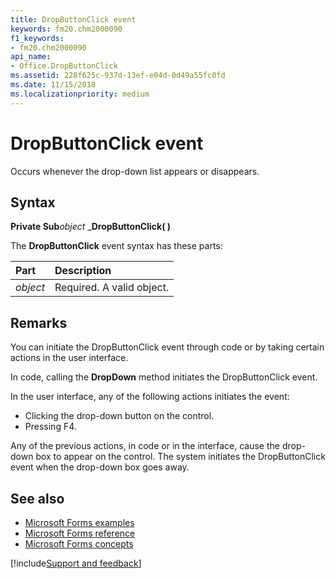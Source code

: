 ```yaml
---
title: DropButtonClick event
keywords: fm20.chm2000090
f1_keywords:
- fm20.chm2000090
api_name:
- Office.DropButtonClick
ms.assetid: 228f625c-937d-13ef-e04d-0d49a55fc0fd
ms.date: 11/15/2018
ms.localizationpriority: medium
---
```



# DropButtonClick event

Occurs whenever the drop-down list appears or disappears.

## Syntax

**Private Sub**_object_ _**DropButtonClick( )**

The **DropButtonClick** event syntax has these parts:

|Part|Description|
|:-----|:-----|
| _object_|Required. A valid object.|

## Remarks

You can initiate the DropButtonClick event through code or by taking certain actions in the user interface.

In code, calling the **DropDown** method initiates the DropButtonClick event.

In the user interface, any of the following actions initiates the event:

- Clicking the drop-down button on the control.    
- Pressing F4.
    
Any of the previous actions, in code or in the interface, cause the drop-down box to appear on the control. The system initiates the DropButtonClick event when the drop-down box goes away.

## See also

- [Microsoft Forms examples](examples-microsoft-forms.md)
- [Microsoft Forms reference](reference-microsoft-forms.md)
- [Microsoft Forms concepts](concepts-microsoft-forms.md)

[!include[Support and feedback](~/includes/feedback-boilerplate.md)]